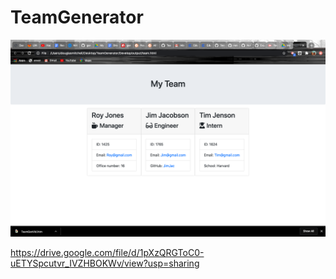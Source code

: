 # TeamGenerator

![](Assets/TeamGenSS.png)

https://drive.google.com/file/d/1pXzQRGToC0-uETYSpcutvr_IVZHBOKWv/view?usp=sharing
